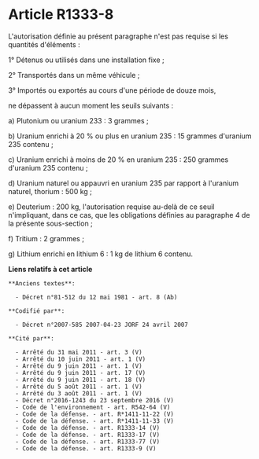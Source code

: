 # Article R1333-8

L'autorisation définie au présent paragraphe n'est pas requise si les quantités d'éléments :

1° Détenus ou utilisés dans une installation fixe ;

2° Transportés dans un même véhicule ;

3° Importés ou exportés au cours d'une période de douze mois, 

ne dépassent à aucun moment les seuils suivants :

a) Plutonium ou uranium 233 : 3 grammes ;

b) Uranium enrichi à 20 % ou plus en uranium 235 : 15 grammes d'uranium 235 contenu ;

c) Uranium enrichi à moins de 20 % en uranium 235 : 250 grammes d'uranium 235 contenu ;

d) Uranium naturel ou appauvri en uranium 235 par rapport à l'uranium naturel, thorium : 500 kg ;

e) Deuterium : 200 kg, l'autorisation requise au-delà de ce seuil n'impliquant, dans ce cas, que les obligations définies au
paragraphe 4 de la présente sous-section ;

f) Tritium : 2 grammes ;

g) Lithium enrichi en lithium 6 : 1 kg de lithium 6 contenu.

**Liens relatifs à cet article**

	**Anciens textes**:

	  - Décret n°81-512 du 12 mai 1981 - art. 8 (Ab)

	**Codifié par**:

	  - Décret n°2007-585 2007-04-23 JORF 24 avril 2007

	**Cité par**:

	  - Arrêté du 31 mai 2011 - art. 3 (V)
	  - Arrêté du 10 juin 2011 - art. 1 (V)
	  - Arrêté du 9 juin 2011 - art. 1 (V)
	  - Arrêté du 9 juin 2011 - art. 17 (V)
	  - Arrêté du 9 juin 2011 - art. 18 (V)
	  - Arrêté du 5 août 2011 - art. 1 (V)
	  - Arrêté du 3 août 2011 - art. 1 (V)
	  - Décret n°2016-1243 du 23 septembre 2016 (V)
	  - Code de l'environnement - art. R542-64 (V)
	  - Code de la défense. - art. R*1411-11-22 (V)
	  - Code de la défense. - art. R*1411-11-33 (V)
	  - Code de la défense. - art. R1333-14 (V)
	  - Code de la défense. - art. R1333-17 (V)
	  - Code de la défense. - art. R1333-77 (V)
	  - Code de la défense. - art. R1333-9 (V)
